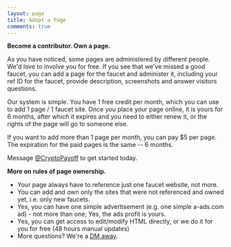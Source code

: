 ```yaml
---
layout: page
title: Adopt a Page
comments: true
---
```


**Become a contributor. Own a page.**

As you have noticed, some pages are administered by different people. We'd love to involve you for free. If you see that we've missed a good faucet, you can add a page for the faucet and administer it, including your ref ID for the faucet, provide description, screenshots and answer visitors questions.

Our system is simple. You have 1 free credit per month, which you can use to add 1 page / 1 faucet site.
Once you place your page online, it is yours for 6 months, after which it expires and you need to either renew it, or the rights of the page will go to someone else.

If you want to add more than 1 page per month, you can pay $5 per page. The expiration for the paid pages is the same -- 6 months.

Message <a href="https://twitter.com/CryptoPayoff" target="_blank">@CryptoPayoff</a> to get started today.

**More on rules of page ownership.**

- Your page always have to reference just one faucet website, not more.
- You can add and own only the sites that were not referenced and owned yet, i.e. only new faucets.
- Yes, you can have one simple advertisement (e.g. one simple a-ads.com ad) - not more than one; Yes, the ads profit is yours.
- Yes, you can get access to edit/modify HTML directly, or we do it for you for free (48 hours manual updates)
- More questions? We're a <a href="https://twitter.com/CryptoPayoff" target="_blank">DM away</a>. 

